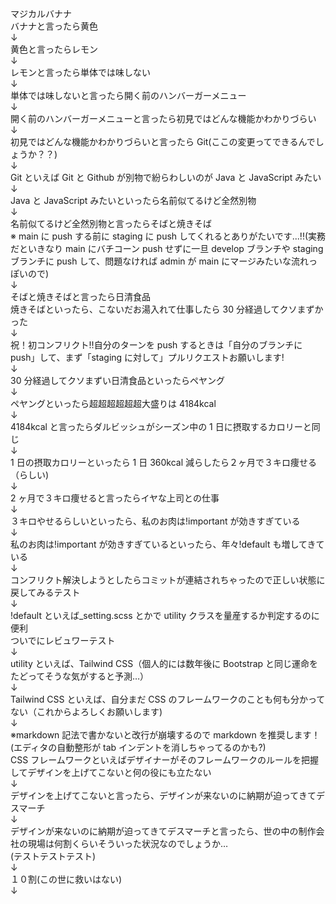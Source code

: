 マジカルバナナ  
バナナと言ったら黄色  
↓  
黄色と言ったらレモン  
↓  
レモンと言ったら単体では味しない  
↓  
単体では味しないと言ったら開く前のハンバーガーメニュー  
↓  
開く前のハンバーガーメニューと言ったら初見ではどんな機能かわかりづらい  
↓  
初見ではどんな機能かわかりづらいと言ったら Git(ここの変更ってできるんでしょうか？？)  
↓  
Git といえば Git と Github が別物で紛らわしいのが Java と JavaScript みたい  
↓  
Java と JavaScript みたいといったら名前似てるけど全然別物  
↓  
名前似てるけど全然別物と言ったらそばと焼きそば  
※ main に push する前に staging に push してくれるとありがたいです...!!(実務だといきなり main にバチコーン push せずに一旦 develop ブランチや staging ブランチに push して、問題なければ admin が main にマージみたいな流れっぽいので)  
↓  
そばと焼きそばと言ったら日清食品  
焼きそばといったら、こないだお湯入れて仕事したら 30 分経過してクソまずかった  
↓  
祝！初コンフリクト!!自分のターンを push するときは「自分のブランチに push」して、まず「staging に対して」プルリクエストお願いします!  
↓  
30 分経過してクソまずい日清食品といったらペヤング  
↓  
ペヤングといったら超超超超超超大盛りは 4184kcal  
↓  
4184kcal と言ったらダルビッシュがシーズン中の 1 日に摂取するカロリーと同じ  
↓  
1 日の摂取カロリーといったら 1 日 360kcal 減らしたら２ヶ月で３キロ痩せる（らしい)  
↓  
2 ヶ月で３キロ痩せると言ったらイヤな上司との仕事  
↓  
３キロやせるらしいといったら、私のお肉は!important が効きすぎている  
↓  
私のお肉は!important が効きすぎているといったら、年々!default も増してきている  
↓  
コンフリクト解決しようとしたらコミットが連結されちゃったので正しい状態に戻してみるテスト  
↓  
!default といえば\_setting.scss とかで utility クラスを量産するか判定するのに便利  
ついでにレビュワーテスト  
↓  
utility といえば、Tailwind CSS（個人的には数年後に Bootstrap と同じ運命をたどってそうな気がすると予測…）  
↓  
Tailwind CSS といえば、自分まだ CSS のフレームワークのことも何も分かってない（これからよろしくお願いします)  
↓  
※markdown 記法で書かないと改行が崩壊するので markdown を推奨します！(エディタの自動整形が tab インデントを消しちゃってるのかも?)  
CSS フレームワークといえばデザイナーがそのフレームワークのルールを把握してデザインを上げてこないと何の役にも立たない  
↓  
デザインを上げてこないと言ったら、デザインが来ないのに納期が迫ってきてデスマーチ  
↓  
デザインが来ないのに納期が迫ってきてデスマーチと言ったら、世の中の制作会社の現場は何割くらいそういった状況なのでしょうか…  
(テストテストテスト)  
↓  
１０割(この世に救いはない)  
↓
